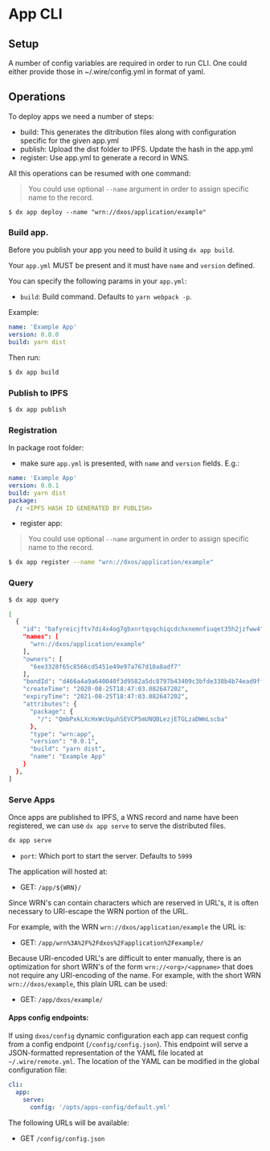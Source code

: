 # App CLI

## Setup

A number of config variables are required in order to run CLI. One could either provide those in ~/.wire/config.yml in format of yaml.

## Operations

To deploy apps we need a number of steps:

- build: This generates the ditribution files along with configuration specific for the given app.yml
- publish: Upload the dist folder to IPFS. Update the hash in the app.yml
- register: Use app.yml to generate a record in WNS.

All this operations can be resumed with one command:

> You could use optional `--name` argument in order to assign specific name to the record.

```
$ dx app deploy --name "wrn://dxos/application/example"
```

### Build app.

Before you publish your app you need to build it using `dx app build`.

Your `app.yml` MUST be present and it must have `name` and `version` defined.

You can specify the following params in your `app.yml`:

- `build`: Build command. Defaults to `yarn webpack -p`.

Example:

```yml
name: 'Example App'
version: 0.0.0
build: yarn dist
```

Then run:

```bash
$ dx app build
```

### Publish to IPFS

```bash
$ dx app publish
```

### Registration

In package root folder:

- make sure `app.yml` is presented, with `name` and `version` fields. E.g.:

```yaml
name: 'Example App'
version: 0.0.1
build: yarn dist
package:
  /: <IPFS HASH ID GENERATED BY PUBLISH>
```

- register app:

> You could use optional `--name` argument in order to assign specific name to the record.

```bash
$ dx app register --name "wrn://dxos/application/example"
```

### Query

```bash
$ dx app query

[
  {
    "id": "bafyreicjftv7di4x4og7gbxnrtqsqchiqcdchxnemnfiuqet35h2jzfww4",
    "names": [
      "wrn://dxos/application/example"
    ],
    "owners": [
      "6ee3328f65c8566cd5451e49e97a767d10a8adf7"
    ],
    "bondId": "d466a4a9a640040f3d9582a5dc8797b43409c3bfde338b4b74ead9ffa225b494",
    "createTime": "2020-08-25T18:47:03.082647202",
    "expiryTime": "2021-08-25T18:47:03.082647202",
    "attributes": {
      "package": {
        "/": "QmbPxkLXcHxWcUquhSEVCP5mUNQBLezjETGLzaDWmLscba"
      },
      "type": "wrn:app",
      "version": "0.0.1",
      "build": "yarn dist",
      "name": "Example App"
    }
  },
]
```

### Serve Apps

Once apps are published to IPFS, a WNS record and name have been registered, we can use `dx app serve` to serve the distributed files.

```bash
dx app serve
```

- `port`: Which port to start the server. Defaults to `5999`

The application will hosted at:

- GET: `/app/${WRN}/`

Since WRN's can contain characters which are reserved in URL's, it is often necessary to URI-escape the WRN portion of the URL.

For example, with the WRN `wrn://dxos/application/example` the URL is: 

- GET: `/app/wrn%3A%2F%2Fdxos%2Fapplication%2Fexample/`

Because URI-encoded URL's are difficult to enter manually, there is an optimization for short WRN's of the form `wrn://<org>/<appname>` that does not require any URI-encoding of the name.  For example, with the short WRN `wrn://dxos/example`, this plain URL can be used:

- GET: `/app/dxos/example/`

#### Apps config endpoints:

If using `dxos/config` dynamic configuration each app can request config from a config endpoint (`/config/config.json`).
This endpoint will serve a JSON-formatted representation of the YAML file located at `~/.wire/remote.yml`. The location of the YAML can be modified in the global configuration file:

```yaml
cli:
  app:
    serve:
      config: '/opts/apps-config/default.yml'
```


The following URLs will be available:

- GET `/config/config.json`
